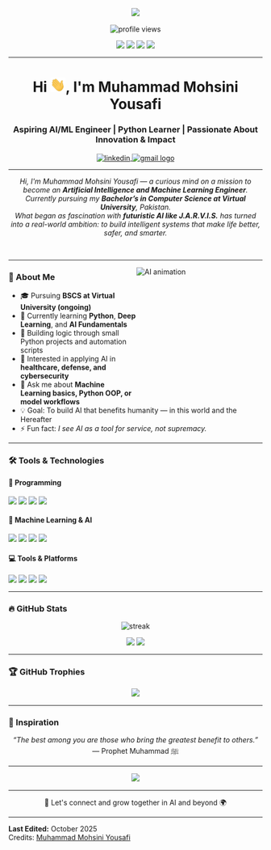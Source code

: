 <!--
**MuhammadMohsiniYousafi/MuhammadMohsiniYousafi** is a ✨ _special_ ✨ repository because its `README.md` (this file) appears on your GitHub profile.
-->

<p align="center">
  <img src="https://cdn.dribbble.com/users/1162077/screenshots/3848914/programmer.gif" height="200"/>
</p>

<p align="center"> 
  <img src="https://komarev.com/ghpvc/?username=MuhammadMohsiniYousafi&color=brightgreen" alt="profile views" />
</p>

<p align="center">
  <img src="https://img.shields.io/badge/Focus-Artificial%20Intelligence-blue" />
  <img src="https://img.shields.io/badge/Learning-Python%20%7C%20Deep%20Learning-success" />
  <img src="https://img.shields.io/badge/Lives-Pakistan-blueviolet" />
  <img src="https://img.shields.io/badge/Languages-English%20%26%20Urdu-brightgreen" />
</p>

<hr>

<h1 align="center">Hi <img src="https://raw.githubusercontent.com/ABSphreak/ABSphreak/master/gifs/Hi.gif" width="30px">, I'm Muhammad Mohsini Yousafi</h1>
<h3 align="center">Aspiring AI/ML Engineer | Python Learner | Passionate About Innovation & Impact</h3>

<p align="center">
  <a href="https://www.linkedin.com/in/your-linkedin-profile" target="blank">
    <img align="center" src="https://cdn.jsdelivr.net/gh/devicons/devicon/icons/linkedin/linkedin-original.svg" alt="linkedin" height="30" width="40" />
  </a>
  <a href="mailto:muhamadyousafie11@gmail.com">
     <img align="center" src="https://cdn.jsdelivr.net/gh/simple-icons/simple-icons/icons/gmail.svg" height="30" width="40" alt="gmail logo"/>
</a>
  </a>
</p>

---

<p align="center">
  <em>
    Hi, I'm Muhammad Mohsini Yousafi — a curious mind on a mission to become an <b>Artificial Intelligence and Machine Learning Engineer</b>. <br>
    Currently pursuing my <b>Bachelor’s in Computer Science at Virtual University</b>, Pakistan. <br>
    What began as fascination with <b>futuristic AI like J.A.R.V.I.S.</b> has turned into a real-world ambition: to build intelligent systems that make life better, safer, and smarter.
  </em>
</p>

<br>

---

<img align="right" width=250px height=250px alt="AI animation" src="https://media.giphy.com/media/SWoSkN6DxTszqIKEqv/giphy.gif" />

### 🧠 About Me
- 🎓 Pursuing **BSCS at Virtual University (ongoing)**
- 🌱 Currently learning **Python**, **Deep Learning**, and **AI Fundamentals**
- 🧩 Building logic through small Python projects and automation scripts
- 🤖 Interested in applying AI in **healthcare, defense, and cybersecurity**
- 💬 Ask me about **Machine Learning basics, Python OOP, or model workflows**
- 💡 Goal: To build AI that benefits humanity — in this world and the Hereafter  
- ⚡ Fun fact: *I see AI as a tool for service, not supremacy.*

---

### 🛠️ Tools & Technologies

#### 🧩 Programming
<p align="left"> 
  <img src="https://img.shields.io/badge/Python-%233776AB.svg?logo=python&logoColor=white"/>
  <img src="https://img.shields.io/badge/NumPy-%23013243.svg?logo=numpy&logoColor=white"/>
  <img src="https://img.shields.io/badge/Pandas-%23150458.svg?logo=pandas&logoColor=white"/>
  <img src="https://img.shields.io/badge/Matplotlib-%23ffffff.svg?logo=plotly&logoColor=black"/>
</p>

#### 🤖 Machine Learning & AI
<p align="left">
  <img src="https://img.shields.io/badge/Scikit--learn-F7931E.svg?logo=scikit-learn&logoColor=white"/>
  <img src="https://img.shields.io/badge/TensorFlow-%23FF6F00.svg?logo=tensorflow&logoColor=white"/>
  <img src="https://img.shields.io/badge/Keras-D00000.svg?logo=keras&logoColor=white"/>
  <img src="https://img.shields.io/badge/PyTorch-%23EE4C2C.svg?logo=pytorch&logoColor=white"/>
</p>

#### 💻 Tools & Platforms
<p align="left">
  <img src="https://img.shields.io/badge/GitHub-%23121011.svg?logo=github&logoColor=white"/>
  <img src="https://img.shields.io/badge/VS%20Code-0078d7.svg?logo=visual-studio-code&logoColor=white"/>
  <img src="https://img.shields.io/badge/Google%20Colab-F9AB00.svg?logo=googlecolab&logoColor=black"/>
  <img src="https://img.shields.io/badge/Jupyter-F37626.svg?logo=jupyter&logoColor=white"/>
</p>

---

### 🔥 GitHub Stats
<p align="center">
  <img src="https://github-readme-streak-stats.herokuapp.com/?user=M2YTech&theme=algolia" alt="streak"/>
</p>

<p align="center">
  <img src="https://github-readme-stats.vercel.app/api?username=M2YTech&show_icons=true&theme=chartreuse-dark" width="410"/>
  <img src="https://github-readme-stats.vercel.app/api/top-langs/?username=M2YTech&layout=compact&theme=chartreuse-dark"/>
</p>

---

### 🏆 GitHub Trophies
<p align="center">
  <img src="https://github-profile-trophy.vercel.app/?username=M2YTech&theme=algolia&no-bg=true" />
</p>

---

### 🌙 Inspiration
<p align="center">
  <em>“The best among you are those who bring the greatest benefit to others.”</em>  
  <br>— Prophet Muhammad ﷺ
</p>

---

<p align="center">
  <img src="https://media.giphy.com/media/qgQUggAC3Pfv687qPC/giphy.gif" width="300" />
</p>

---

<p align="center">💬 Let's connect and grow together in AI and beyond 🌍</p>

---

**Last Edited:** October 2025  
Credits: [Muhammad Mohsini Yousafi](https://github.com/MuhammadMohsiniYousafi)
